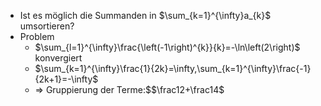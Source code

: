 - Ist es möglich die Summanden in $\sum_{k=1}^{\infty}a_{k}$ umsortieren?
- Problem
	- $\sum_{l=1}^{\infty}\frac{\left(-1\right)^{k}}{k}=-\ln\left(2\right)$ konvergiert
	- $\sum_{k=1}^{\infty}\frac{1}{2k}=\infty,\sum_{k=1}^{\infty}\frac{-1}{2k+1}=-\infty$
	- => Gruppierung der Terme:$$\frac12+\frac14$